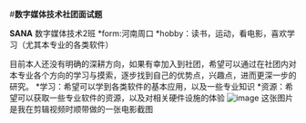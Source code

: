 
#**数字媒体技术社团面试题**

**SANA**  数字媒体技术2班
*form:河南周口
*hobby：读书，运动，看电影，喜欢学习（尤其本专业的各类软件）

目前本人还没有明确的深耕方向，如果有幸加入到社团，希望可以通过在社团内对本专业各个方向的学习与摸索，逐步找到自己的优势点，兴趣点，进而更深一步的研究。
*学习：希望可以学到各类软件的基本应用，以及一些专业知识
*资源：希望可以获取一些专业软件的资源，以及对相关硬件设施的体验
![image](https://github.com/SANS41478/SANA_414join/assets/146180040/47d494d2-87f2-49ea-8d33-ecb9c5703678)
这张图片是我在剪辑视频时顺带做的一张电影截图
